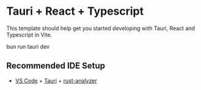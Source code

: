 

# Tauri + React + Typescript

This template should help get you started developing with Tauri, React and Typescript in Vite.



bun run tauri dev



## Recommended IDE Setup

- [VS Code](https://code.visualstudio.com/) + [Tauri](https://marketplace.visualstudio.com/items?itemName=tauri-apps.tauri-vscode) + [rust-analyzer](https://marketplace.visualstudio.com/items?itemName=rust-lang.rust-analyzer)
